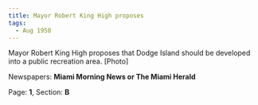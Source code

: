 ```yaml
---  
title: Mayor Robert King High proposes  
tags:  
  - Aug 1958  
---  
```

  
Mayor Robert King High proposes that Dodge Island should be developed into a public recreation area. [Photo]  
  
Newspapers: **Miami Morning News or The Miami Herald**  
  
Page: **1**, Section: **B** 

